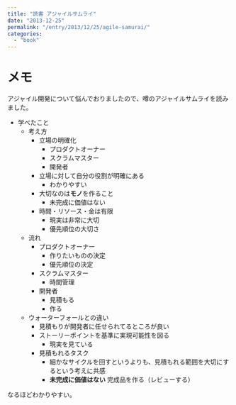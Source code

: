 ```yaml
---
title: "読書 アジャイルサムライ"
date: "2013-12-25"
permalink: "/entry/2013/12/25/agile-samurai/"
categories:
  - "book"
---
```


# メモ

アジャイル開発について悩んでおりましたので、噂のアジャイルサムライを読みました。

- 学べたこと
  - 考え方
    - 立場の明確化
      - プロダクトオーナー
      - スクラムマスター
      - 開発者
    - 立場に対して自分の役割が明確にある
      - わかりやすい
    - 大切なのは**モノ**を作ること
      - 未完成に価値はない
    - 時間・リソース・金は有限
      - 現実は非常に大切
      - 優先順位の大切さ
  - 流れ
    - プロダクトオーナー
      - 作りたいものの決定
      - 優先順位の決定
    - スクラムマスター
      - 時間管理
    - 開発者
      - 見積もる
      - 作る
  - ウォーターフォールとの違い
    - 見積もりが開発者に任せられてるところが良い
    - ストーリーポイントを基準に実現可能性を図る
      - 現実を見ている
    - 見積もれるタスク
      - 細かなサイクルを回すというよりも、見積もれる範囲を大切にするという考えに共感
      - **未完成に価値はない** 完成品を作る（レビューする）

なるほどわかりやすい。
